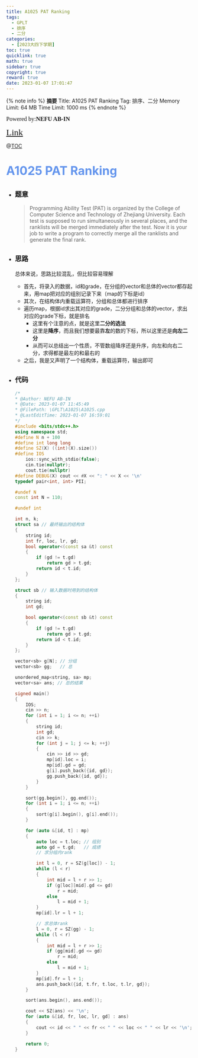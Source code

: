 ```yaml
---
title: A1025 PAT Ranking
tags:
  - GPLT
  - 排序
  - 二分
categories:
  - [2023大四下学期]
toc: true
quicklink: true
math: true
sidebar: true
copyright: true
reward: true
date: 2023-01-07 17:01:47
---
```



{% note info %}
**摘要**
Title: A1025 PAT Ranking
Tag: 排序、二分
Memory Limit: 64 MB
Time Limit: 1000 ms
{% endnote %}
<!-- more -->

<font size=3 face=楷体>Powered by:**NEFU AB-IN**</font>

<font color=#FFA500 size=5 face=楷体>[Link](https://pintia.cn/problem-sets/994805342720868352/exam/problems/994805474338127872)</font>

@[TOC](文章目录)

# <font color=#6495ED size=6>A1025 PAT Ranking</font>

* ## <font size=4 face=粗体>题意</font>

  >Programming Ability Test (PAT) is organized by the College of Computer Science and Technology of Zhejiang University. Each test is supposed to run simultaneously in several places, and the ranklists will be merged immediately after the test. Now it is your job to write a program to correctly merge all the ranklists and generate the final rank.

* ## <font size=4 face=粗体>思路</font>

  总体来说，思路比较混乱，但比较容易理解
  * 首先，将录入的数据，id和grade，在分组的vector和总体的vector都存起来，用map把对应的组别记录下来（map的下标是id）
  * 其次，在结构体内重载运算符，分组和总体都进行排序
  * 遍历map，根据id求出其对应的grade，二分分组和总体的vector，求出对应的grade下标，就是排名
    * 这里有个注意的点，就是这里**二分的选法**
    * 这里是**降序**，而且我们想要最靠**左**的数的下标，所以这里还是**向左二分**
    * 从而可以总结出一个性质，不管数组降序还是升序，向左和向右二分，求得都是最左的和最右的
  * 之后，我是又声明了一个结构体，重载运算符，输出即可

* ## <font size=4 face=粗体>代码</font>

  ```cpp
  /*
  * @Author: NEFU AB-IN
  * @Date: 2023-01-07 11:45:49
  * @FilePath: \GPLT\A1025\A1025.cpp
  * @LastEditTime: 2023-01-07 16:59:01
  */
  #include <bits/stdc++.h>
  using namespace std;
  #define N n + 100
  #define int long long
  #define SZ(X) ((int)(X).size())
  #define IOS                                                                                                            \
      ios::sync_with_stdio(false);                                                                                       \
      cin.tie(nullptr);                                                                                                  \
      cout.tie(nullptr)
  #define DEBUG(X) cout << #X << ": " << X << '\n'
  typedef pair<int, int> PII;

  #undef N
  const int N = 110;

  #undef int

  int n, k;
  struct sa // 最终输出的结构体
  {
      string id;
      int fr, loc, lr, gd;
      bool operator<(const sa &t) const
      {
          if (gd != t.gd)
              return gd > t.gd;
          return id < t.id;
      }
  };

  struct sb // 输入数据时用到的结构体
  {
      string id;
      int gd;

      bool operator<(const sb &t) const
      {
          if (gd != t.gd)
              return gd > t.gd;
          return id < t.id;
      }
  };

  vector<sb> g[N]; // 分组
  vector<sb> gg;   // 总

  unordered_map<string, sa> mp;
  vector<sa> ans; // 总的结果

  signed main()
  {
      IOS;
      cin >> n;
      for (int i = 1; i <= n; ++i)
      {
          string id;
          int gd;
          cin >> k;
          for (int j = 1; j <= k; ++j)
          {
              cin >> id >> gd;
              mp[id].loc = i;
              mp[id].gd = gd;
              g[i].push_back({id, gd});
              gg.push_back({id, gd});
          }
      }

      sort(gg.begin(), gg.end());
      for (int i = 1; i <= n; ++i)
      {
          sort(g[i].begin(), g[i].end());
      }

      for (auto &[id, t] : mp)
      {
          auto loc = t.loc; // 组别
          auto gd = t.gd;   // 成绩
          // 求分组内rank

          int l = 0, r = SZ(g[loc]) - 1;
          while (l < r)
          {
              int mid = l + r >> 1;
              if (g[loc][mid].gd <= gd)
                  r = mid;
              else
                  l = mid + 1;
          }
          mp[id].lr = l + 1;

          // 求总体rank
          l = 0, r = SZ(gg) - 1;
          while (l < r)
          {
              int mid = l + r >> 1;
              if (gg[mid].gd <= gd)
                  r = mid;
              else
                  l = mid + 1;
          }
          mp[id].fr = l + 1;
          ans.push_back({id, t.fr, t.loc, t.lr, gd});
      }

      sort(ans.begin(), ans.end());

      cout << SZ(ans) << '\n';
      for (auto &[id, fr, loc, lr, gd] : ans)
      {
          cout << id << " " << fr << " " << loc << " " << lr << '\n';
      }

      return 0;
  }
  ```